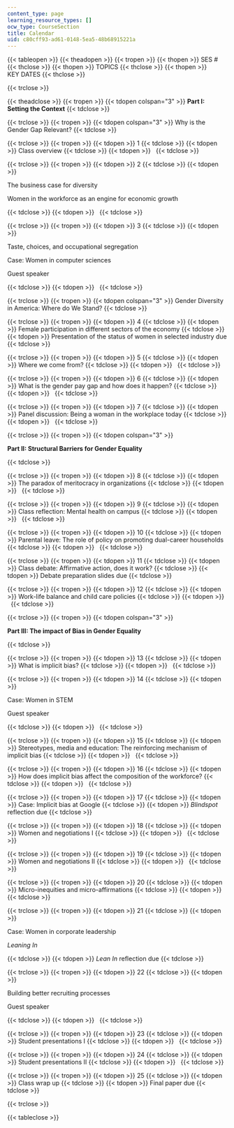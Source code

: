 ```yaml
---
content_type: page
learning_resource_types: []
ocw_type: CourseSection
title: Calendar
uid: c80cff93-ad61-0148-5ea5-48b68915221a
---
```


{{< tableopen >}}
{{< theadopen >}}
{{< tropen >}}
{{< thopen >}}
SES #
{{< thclose >}}
{{< thopen >}}
TOPICS
{{< thclose >}}
{{< thopen >}}
KEY DATES
{{< thclose >}}

{{< trclose >}}

{{< theadclose >}}
{{< tropen >}}
{{< tdopen colspan="3" >}}
**Part I: Setting the Context**
{{< tdclose >}}

{{< trclose >}}
{{< tropen >}}
{{< tdopen colspan="3" >}}
Why is the Gender Gap Relevant?
{{< tdclose >}}

{{< trclose >}}
{{< tropen >}}
{{< tdopen >}}
1
{{< tdclose >}}
{{< tdopen >}}
Class overview
{{< tdclose >}}
{{< tdopen >}}
 
{{< tdclose >}}

{{< trclose >}}
{{< tropen >}}
{{< tdopen >}}
2
{{< tdclose >}}
{{< tdopen >}}


The business case for diversity

Women in the workforce as an engine for economic growth


{{< tdclose >}}
{{< tdopen >}}
 
{{< tdclose >}}

{{< trclose >}}
{{< tropen >}}
{{< tdopen >}}
3
{{< tdclose >}}
{{< tdopen >}}


Taste, choices, and occupational segregation

Case: Women in computer sciences

Guest speaker


{{< tdclose >}}
{{< tdopen >}}
 
{{< tdclose >}}

{{< trclose >}}
{{< tropen >}}
{{< tdopen colspan="3" >}}
Gender Diversity in America: Where do We Stand?
{{< tdclose >}}

{{< trclose >}}
{{< tropen >}}
{{< tdopen >}}
4
{{< tdclose >}}
{{< tdopen >}}
Female participation in different sectors of the economy
{{< tdclose >}}
{{< tdopen >}}
Presentation of the status of women in selected industry due
{{< tdclose >}}

{{< trclose >}}
{{< tropen >}}
{{< tdopen >}}
5
{{< tdclose >}}
{{< tdopen >}}
Where we come from?
{{< tdclose >}}
{{< tdopen >}}
 
{{< tdclose >}}

{{< trclose >}}
{{< tropen >}}
{{< tdopen >}}
6
{{< tdclose >}}
{{< tdopen >}}
What is the gender pay gap and how does it happen?
{{< tdclose >}}
{{< tdopen >}}
 
{{< tdclose >}}

{{< trclose >}}
{{< tropen >}}
{{< tdopen >}}
7
{{< tdclose >}}
{{< tdopen >}}
Panel discussion: Being a woman in the workplace today
{{< tdclose >}}
{{< tdopen >}}
 
{{< tdclose >}}

{{< trclose >}}
{{< tropen >}}
{{< tdopen colspan="3" >}}


**Part II: Structural Barriers for Gender Equality**


{{< tdclose >}}

{{< trclose >}}
{{< tropen >}}
{{< tdopen >}}
8
{{< tdclose >}}
{{< tdopen >}}
The paradox of meritocracy in organizations
{{< tdclose >}}
{{< tdopen >}}
 
{{< tdclose >}}

{{< trclose >}}
{{< tropen >}}
{{< tdopen >}}
9
{{< tdclose >}}
{{< tdopen >}}
Class reflection: Mental health on campus
{{< tdclose >}}
{{< tdopen >}}
 
{{< tdclose >}}

{{< trclose >}}
{{< tropen >}}
{{< tdopen >}}
10
{{< tdclose >}}
{{< tdopen >}}
Parental leave: The role of policy on promoting dual-career households
{{< tdclose >}}
{{< tdopen >}}
 
{{< tdclose >}}

{{< trclose >}}
{{< tropen >}}
{{< tdopen >}}
11
{{< tdclose >}}
{{< tdopen >}}
Class debate: Affirmative action, does it work?
{{< tdclose >}}
{{< tdopen >}}
Debate preparation slides due
{{< tdclose >}}

{{< trclose >}}
{{< tropen >}}
{{< tdopen >}}
12
{{< tdclose >}}
{{< tdopen >}}
Work-life balance and child care policies
{{< tdclose >}}
{{< tdopen >}}
 
{{< tdclose >}}

{{< trclose >}}
{{< tropen >}}
{{< tdopen colspan="3" >}}


**Part III: The impact of Bias in Gender Equality**


{{< tdclose >}}

{{< trclose >}}
{{< tropen >}}
{{< tdopen >}}
13
{{< tdclose >}}
{{< tdopen >}}
What is implicit bias?
{{< tdclose >}}
{{< tdopen >}}
 
{{< tdclose >}}

{{< trclose >}}
{{< tropen >}}
{{< tdopen >}}
14
{{< tdclose >}}
{{< tdopen >}}


Case: Women in STEM

Guest speaker


{{< tdclose >}}
{{< tdopen >}}
 
{{< tdclose >}}

{{< trclose >}}
{{< tropen >}}
{{< tdopen >}}
15
{{< tdclose >}}
{{< tdopen >}}
Stereotypes, media and education: The reinforcing mechanism of implicit bias
{{< tdclose >}}
{{< tdopen >}}
 
{{< tdclose >}}

{{< trclose >}}
{{< tropen >}}
{{< tdopen >}}
16
{{< tdclose >}}
{{< tdopen >}}
How does implicit bias affect the composition of the workforce?
{{< tdclose >}}
{{< tdopen >}}
 
{{< tdclose >}}

{{< trclose >}}
{{< tropen >}}
{{< tdopen >}}
17
{{< tdclose >}}
{{< tdopen >}}
Case: Implicit bias at Google
{{< tdclose >}}
{{< tdopen >}}
_Blindspot_ reflection due
{{< tdclose >}}

{{< trclose >}}
{{< tropen >}}
{{< tdopen >}}
18
{{< tdclose >}}
{{< tdopen >}}
Women and negotiations I
{{< tdclose >}}
{{< tdopen >}}
 
{{< tdclose >}}

{{< trclose >}}
{{< tropen >}}
{{< tdopen >}}
19
{{< tdclose >}}
{{< tdopen >}}
Women and negotiations II
{{< tdclose >}}
{{< tdopen >}}
 
{{< tdclose >}}

{{< trclose >}}
{{< tropen >}}
{{< tdopen >}}
20
{{< tdclose >}}
{{< tdopen >}}
Micro-inequities and micro-affirmations
{{< tdclose >}}
{{< tdopen >}}
 
{{< tdclose >}}

{{< trclose >}}
{{< tropen >}}
{{< tdopen >}}
21
{{< tdclose >}}
{{< tdopen >}}


Case: Women in corporate leadership

_Leaning In_


{{< tdclose >}}
{{< tdopen >}}
_Lean In_ reflection due
{{< tdclose >}}

{{< trclose >}}
{{< tropen >}}
{{< tdopen >}}
22
{{< tdclose >}}
{{< tdopen >}}


Building better recruiting processes

Guest speaker


{{< tdclose >}}
{{< tdopen >}}
 
{{< tdclose >}}

{{< trclose >}}
{{< tropen >}}
{{< tdopen >}}
23
{{< tdclose >}}
{{< tdopen >}}
Student presentations I
{{< tdclose >}}
{{< tdopen >}}
 
{{< tdclose >}}

{{< trclose >}}
{{< tropen >}}
{{< tdopen >}}
24
{{< tdclose >}}
{{< tdopen >}}
Student presentations II
{{< tdclose >}}
{{< tdopen >}}
 
{{< tdclose >}}

{{< trclose >}}
{{< tropen >}}
{{< tdopen >}}
25
{{< tdclose >}}
{{< tdopen >}}
Class wrap up
{{< tdclose >}}
{{< tdopen >}}
Final paper due
{{< tdclose >}}

{{< trclose >}}

{{< tableclose >}}
